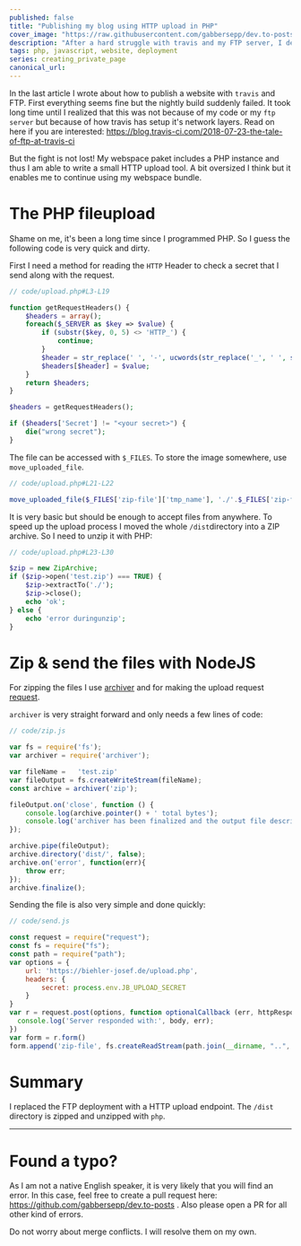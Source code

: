 ```yaml
---
published: false
title: "Publishing my blog using HTTP upload in PHP"
cover_image: "https://raw.githubusercontent.com/gabbersepp/dev.to-posts/master/blog-posts/private-page/travis-http-php/assets/header.png"
description: "After a hard struggle with travis and my FTP server, I decided to use a HTTP upload"
tags: php, javascript, website, deployment
series: creating_private_page
canonical_url:
---
```


In the last article I wrote about how to publish a website with `travis` and FTP. First everything seems fine but the nightly build suddenly failed. It took long time until I realized that this was not because of my code or my `ftp server` but because of how travis has setup it's network layers. Read on here if you are interested: https://blog.travis-ci.com/2018-07-23-the-tale-of-ftp-at-travis-ci

But the fight is not lost! My webspace paket includes a PHP instance and thus I am able to write a small HTTP upload tool. A bit oversized I think but it enables me to continue using my webspace bundle.

# The PHP fileupload
Shame on me, it's been a long time since I programmed PHP. So I guess the following code is very quick and dirty.

First I need a method for reading the `HTTP` Header to check a secret that I send along with the request.

```php
// code/upload.php#L3-L19

function getRequestHeaders() {
    $headers = array();
    foreach($_SERVER as $key => $value) {
        if (substr($key, 0, 5) <> 'HTTP_') {
            continue;
        }
        $header = str_replace(' ', '-', ucwords(str_replace('_', ' ', strtolower(substr($key, 5)))));
        $headers[$header] = $value;
    }
    return $headers;
}

$headers = getRequestHeaders();

if ($headers['Secret'] != "<your secret>") {
	die("wrong secret");
}
```

The file can be accessed with `$_FILES`. To store the image somewhere, use `move_uploaded_file`.

```php
// code/upload.php#L21-L22

move_uploaded_file($_FILES['zip-file']['tmp_name'], './'.$_FILES['zip-file']['name']);

```

It is very basic but should be enough to accept files from anywhere. To speed up the upload process I moved the whole `/dist`directory into a ZIP archive. So I need to unzip it with PHP:

```php
// code/upload.php#L23-L30

$zip = new ZipArchive;
if ($zip->open('test.zip') === TRUE) {
    $zip->extractTo('./');
    $zip->close();
    echo 'ok';
} else {
    echo 'error duringunzip';
}
```

# Zip & send the files with NodeJS
For zipping the files I use [archiver](https://www.npmjs.com/package/archiver) and for making the upload request [request](https://www.npmjs.com/package/request).

`archiver` is very straight forward and only needs a few lines of code:

```js
// code/zip.js

var fs = require('fs');
var archiver = require('archiver');

var fileName =   'test.zip'
var fileOutput = fs.createWriteStream(fileName);
const archive = archiver('zip');

fileOutput.on('close', function () {
    console.log(archive.pointer() + ' total bytes');
    console.log('archiver has been finalized and the output file descriptor has closed.');
});

archive.pipe(fileOutput);
archive.directory('dist/', false);
archive.on('error', function(err){
    throw err;
});
archive.finalize();
```

Sending the file is also very simple and done quickly:

```js
// code/send.js

const request = require("request");
const fs = require("fs");
const path = require("path");
var options = {
    url: 'https://biehler-josef.de/upload.php',
    headers: {
        secret: process.env.JB_UPLOAD_SECRET
    }
}
var r = request.post(options, function optionalCallback (err, httpResponse, body) {
  console.log('Server responded with:', body, err);
})
var form = r.form()
form.append('zip-file', fs.createReadStream(path.join(__dirname, "..", 'test.zip')))
```

# Summary
I replaced the FTP deployment with a HTTP upload endpoint. The `/dist` directory is zipped and unzipped with `php`.


----

# Found a typo?
As I am not a native English speaker, it is very likely that you will find an error. In this case, feel free to create a pull request here: https://github.com/gabbersepp/dev.to-posts . Also please open a PR for all other kind of errors.

Do not worry about merge conflicts. I will resolve them on my own. 